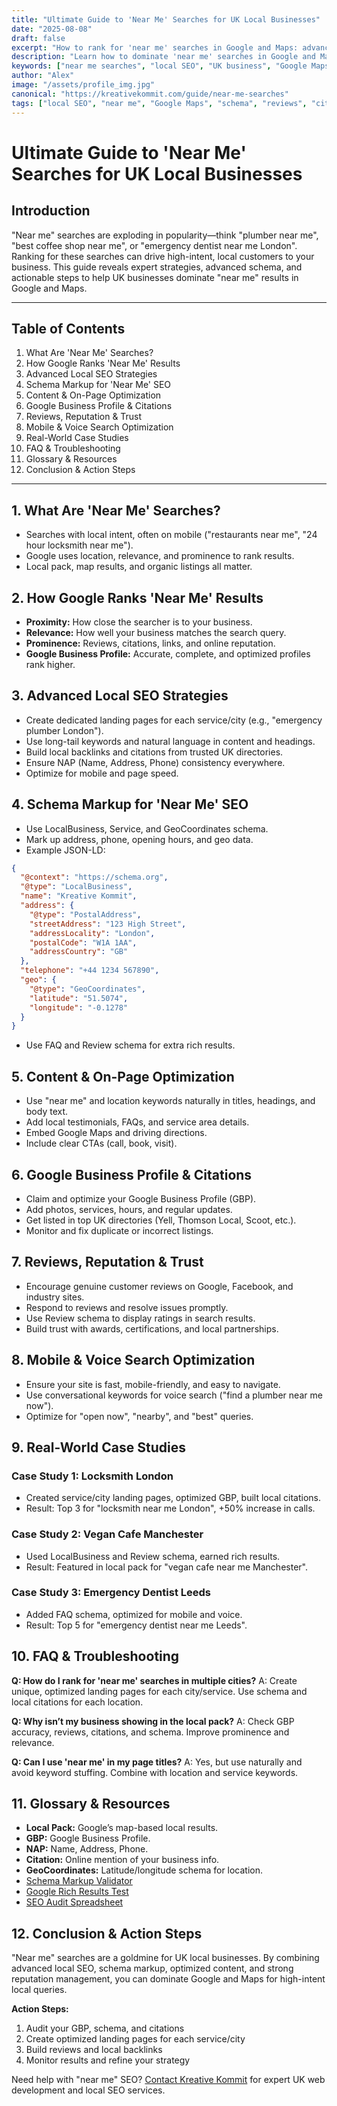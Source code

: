 ```yaml
---
title: "Ultimate Guide to 'Near Me' Searches for UK Local Businesses"
date: "2025-08-08"
draft: false
excerpt: "How to rank for 'near me' searches in Google and Maps: advanced strategies, schema, content, and local SEO tips for UK businesses."
description: "Learn how to dominate 'near me' searches in Google and Maps. This guide covers advanced local SEO, schema markup, content strategies, and real-world case studies for UK businesses."
keywords: ["near me searches", "local SEO", "UK business", "Google Maps", "schema markup", "local pack", "mobile SEO", "Google Business Profile", "citations", "reviews"]
author: "Alex"
image: "/assets/profile_img.jpg"
canonical: "https://kreativekommit.com/guide/near-me-searches"
tags: ["local SEO", "near me", "Google Maps", "schema", "reviews", "citations", "UK business"]
---
```

# Ultimate Guide to 'Near Me' Searches for UK Local Businesses

## Introduction

"Near me" searches are exploding in popularity—think "plumber near me", "best coffee shop near me", or "emergency dentist near me London". Ranking for these searches can drive high-intent, local customers to your business. This guide reveals expert strategies, advanced schema, and actionable steps to help UK businesses dominate "near me" results in Google and Maps.

---

## Table of Contents
1. What Are 'Near Me' Searches?
2. How Google Ranks 'Near Me' Results
3. Advanced Local SEO Strategies
4. Schema Markup for 'Near Me' SEO
5. Content & On-Page Optimization
6. Google Business Profile & Citations
7. Reviews, Reputation & Trust
8. Mobile & Voice Search Optimization
9. Real-World Case Studies
10. FAQ & Troubleshooting
11. Glossary & Resources
12. Conclusion & Action Steps

---

## 1. What Are 'Near Me' Searches?

- Searches with local intent, often on mobile ("restaurants near me", "24 hour locksmith near me").
- Google uses location, relevance, and prominence to rank results.
- Local pack, map results, and organic listings all matter.

## 2. How Google Ranks 'Near Me' Results

- **Proximity:** How close the searcher is to your business.
- **Relevance:** How well your business matches the search query.
- **Prominence:** Reviews, citations, links, and online reputation.
- **Google Business Profile:** Accurate, complete, and optimized profiles rank higher.

## 3. Advanced Local SEO Strategies

- Create dedicated landing pages for each service/city (e.g., "emergency plumber London").
- Use long-tail keywords and natural language in content and headings.
- Build local backlinks and citations from trusted UK directories.
- Ensure NAP (Name, Address, Phone) consistency everywhere.
- Optimize for mobile and page speed.

## 4. Schema Markup for 'Near Me' SEO

- Use LocalBusiness, Service, and GeoCoordinates schema.
- Mark up address, phone, opening hours, and geo data.
- Example JSON-LD:
```json
{
  "@context": "https://schema.org",
  "@type": "LocalBusiness",
  "name": "Kreative Kommit",
  "address": {
    "@type": "PostalAddress",
    "streetAddress": "123 High Street",
    "addressLocality": "London",
    "postalCode": "W1A 1AA",
    "addressCountry": "GB"
  },
  "telephone": "+44 1234 567890",
  "geo": {
    "@type": "GeoCoordinates",
    "latitude": "51.5074",
    "longitude": "-0.1278"
  }
}
```
- Use FAQ and Review schema for extra rich results.

## 5. Content & On-Page Optimization

- Use "near me" and location keywords naturally in titles, headings, and body text.
- Add local testimonials, FAQs, and service area details.
- Embed Google Maps and driving directions.
- Include clear CTAs (call, book, visit).

## 6. Google Business Profile & Citations

- Claim and optimize your Google Business Profile (GBP).
- Add photos, services, hours, and regular updates.
- Get listed in top UK directories (Yell, Thomson Local, Scoot, etc.).
- Monitor and fix duplicate or incorrect listings.

## 7. Reviews, Reputation & Trust

- Encourage genuine customer reviews on Google, Facebook, and industry sites.
- Respond to reviews and resolve issues promptly.
- Use Review schema to display ratings in search results.
- Build trust with awards, certifications, and local partnerships.

## 8. Mobile & Voice Search Optimization

- Ensure your site is fast, mobile-friendly, and easy to navigate.
- Use conversational keywords for voice search ("find a plumber near me now").
- Optimize for "open now", "nearby", and "best" queries.

## 9. Real-World Case Studies

### Case Study 1: Locksmith London
- Created service/city landing pages, optimized GBP, built local citations.
- Result: Top 3 for "locksmith near me London", +50% increase in calls.

### Case Study 2: Vegan Cafe Manchester
- Used LocalBusiness and Review schema, earned rich results.
- Result: Featured in local pack for "vegan cafe near me Manchester".

### Case Study 3: Emergency Dentist Leeds
- Added FAQ schema, optimized for mobile and voice.
- Result: Top 5 for "emergency dentist near me Leeds".

## 10. FAQ & Troubleshooting

**Q: How do I rank for 'near me' searches in multiple cities?**
A: Create unique, optimized landing pages for each city/service. Use schema and local citations for each location.

**Q: Why isn’t my business showing in the local pack?**
A: Check GBP accuracy, reviews, citations, and schema. Improve prominence and relevance.

**Q: Can I use 'near me' in my page titles?**
A: Yes, but use naturally and avoid keyword stuffing. Combine with location and service keywords.

## 11. Glossary & Resources

- **Local Pack:** Google’s map-based local results.
- **GBP:** Google Business Profile.
- **NAP:** Name, Address, Phone.
- **Citation:** Online mention of your business info.
- **GeoCoordinates:** Latitude/longitude schema for location.
- [Schema Markup Validator](https://validator.schema.org/)
- [Google Rich Results Test](https://search.google.com/test/rich-results)
- [SEO Audit Spreadsheet](https://kreativekommit.com/resources/seo-audit.xlsx)

## 12. Conclusion & Action Steps

"Near me" searches are a goldmine for UK local businesses. By combining advanced local SEO, schema markup, optimized content, and strong reputation management, you can dominate Google and Maps for high-intent local queries.

**Action Steps:**
1. Audit your GBP, schema, and citations
2. Create optimized landing pages for each service/city
3. Build reviews and local backlinks
4. Monitor results and refine your strategy

Need help with "near me" SEO? [Contact Kreative Kommit](mailto:hello@kreativekommit.com) for expert UK web development and local SEO services.
